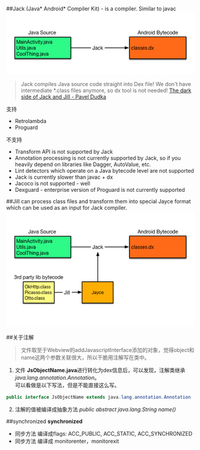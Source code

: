 
##Jack (Java* Android* Compiler Kit) - is a compiler. Similar to javac
![Jack](./jack_compiler.png)

>Jack compiles Java source code straight into Dex file! We don't have intermediate *.class files anymore, so dx tool is not needed! [The dark side of Jack and Jill -  Pavel Dudka  ](http://trickyandroid.com/the-dark-world-of-jack-and-jill/)

支持

- Retrolambda
- Proguard

不支持

- Transform API is not supported by Jack
- Annotation processing is not currently supported by Jack, so if you heavily depend on libraries like Dagger, AutoValue, etc.
- Lint detectors which operate on a Java bytecode level are not supported
- Jack is currently slower than javac + dx
- Jacoco is not supported - well
- Dexguard - enterprise version of Proguard is not currently supported

##Jill can process class files and transform them into special Jayce format which can be used as an input for Jack compiler.
![Jack](./jill.png)

##关于注解
> 文件取至于Webview的addJavascriptInterface添加的对象，觉得object和name这两个参数关联很大，所以干脆用注解写在类中。

1. 文件 **JsObjectName.java**进行转化为dex信息后，可以发现，注解类继承 *java.lang.annotation.Annotation*。<br/>
可以看做是以下写法，但是不能直接这么写。
```java
public interface JsObjectName extends java.lang.annotation.Annotation
```
2. 注解的值被编译成抽象方法 *public abstract java.lang.String name()*


##synchronized
**synchronized**
- 同步方法 编译成flags: ACC_PUBLIC, ACC_STATIC, ACC_SYNCHRONIZED
- 同步方法 编译成 monitorenter，monitorexit